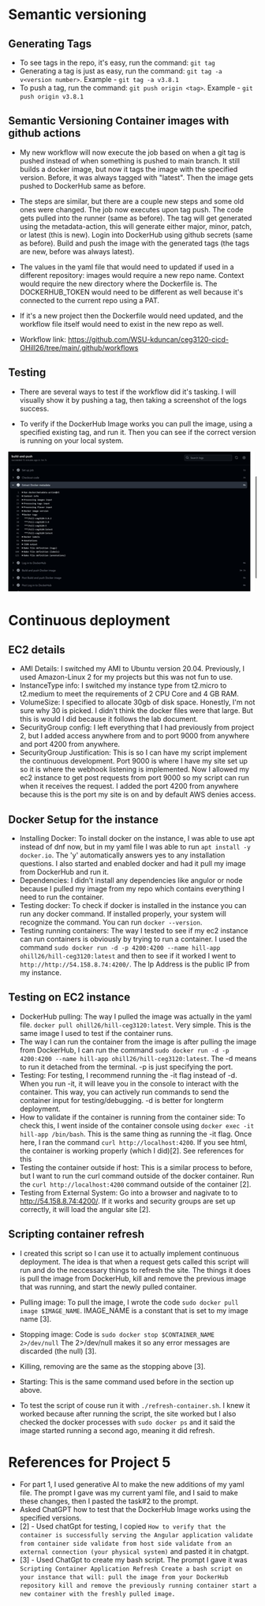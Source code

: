 # Semantic versioning

## Generating Tags
- To see tags in the repo, it's easy, run the command: `git tag`
- Generating a tag is just as easy, run the command: `git tag -a v<version number>`. Example - `git tag -a v3.8.1`
- To push a tag, run the command: `git push origin <tag>`. Example - `git push origin v3.8.1`

## Semantic Versioning Container images with github actions

- My new workflow will now execute the job based on when a git tag is pushed instead of when something is pushed to main branch. It still builds a docker image, but now it tags the image with the specified version. Before, it was always tagged with "latest". Then the image gets pushed to DockerHub same as before.

- The steps are similar, but there are a couple new steps and some old ones were changed. The job now executes upon tag push. The code gets pulled into the runner (same as before). The tag will get generated using the metadata-action, this will generate either major, minor, patch, or latest (this is new). Login into DockerHub using github secrets (same as before). Build and push the image with the generated tags (the tags are new, before was always latest).

- The values in the yaml file that would need to updated if used in a different repository: images would require a new repo name. Context would require the new directory where the Dockerfile is. The DOCKERHUB_TOKEN would need to be different as well because it's connected to the current repo using a PAT.
- If it's a new project then the Dockerfile would need updated, and the workflow file itself would need to exist in the new repo as well.

- Workflow link: https://github.com/WSU-kduncan/ceg3120-cicd-OHill26/tree/main/.github/workflows


## Testing

- There are several ways to test if the workflow did it's tasking. I will visually show it by pushing a tag, then taking a screenshot of the logs success.

- To verify if the DockerHub Image works you can pull the image, using a specified existing tag, and run it. Then you can see if the correct version is running on your local system.

![image_description](images/Semantics.png)



# Continuous deployment

## EC2 details
- AMI Details: I switched my AMI to Ubuntu version 20.04. Previously, I used Amazon-Linux 2 for my projects but this was not fun to use.
- InstanceType info: I switched my instance type from t2.micro to t2.medium to meet the requirements of 2 CPU Core and 4 GB RAM.
- VolumeSize: I specified to allocate 30gb of disk space. Honestly, I'm not sure why 30 is picked. I didn't think the docker files were that large. But this is would I did because it follows the lab document.
- SecurityGroup config: I left everything that I had previously from project 2, but I added access anywhere from and to port 9000 from anywhere and port 4200 from anywhere.
- SecurityGroup Justification: This is so I can have my script implement the continuous development. Port 9000 is where I have my site set up so it is where the webhook listening is implemented. Now I allowed my ec2 instance to get post requests from port 9000 so my script can run when it receives the request. I added the port 4200 from anywhere because this is the port my site is on and by default AWS denies access.

## Docker Setup for the instance
- Installing Docker: To install docker on the instance, I was able to use apt instead of dnf now, but in my yaml file I was able to run `apt install -y docker.io`. The 'y' automatically answers yes to any installation questions. I also started and enabled docker and had it pull my image from DockerHub and run it.
- Dependencies: I didn't install any dependencies like angulor or node because I pulled my image from my repo which contains everything I need to run the container.
- Testing docker: To check if docker is installed in the instance you can run any docker command. If installed properly, your system will recognize the command. You can run `docker --version`. 
- Testing running containers: The way I tested to see if my ec2 instance can run containers is obviously by trying to run a container. I used the command `sudo docker run -d -p 4200:4200 --name hill-app ohill26/hill-ceg3120:latest` and then to see if it worked I went to `http://http://54.158.8.74:4200/`. The Ip Address is the public IP from my instance.

## Testing on EC2 instance
- DockerHub pulling: The way I pulled the image was actually in the yaml file. `docker pull ohill26/hill-ceg3120:latest`. Very simple. This is the same image I used to test if the container runs.
- The way I can run the container from the image is after pulling the image from DockerHub, I can run the command `sudo docker run -d -p 4200:4200 --name hill-app ohill26/hill-ceg3120:latest`. The -d means to run it detached from the terminal. -p is just specifying the port.
- Testing: For testing, I recommend running the -it flag instead of -d. When you run -it, it will leave you in the console to interact with the container. This way, you can actively run commands to send the container input for testing/debugging. -d is better for longterm deployment.
- How to validate if the container is running from the container side: To check this, I went inside of the container console using `docker exec -it hill-app /bin/bash`. This is the same thing as running the -it flag. Once here, I ran the command `curl http://localhost:4200`. If you see html, the container is working properly (which I did)[2]. See references for this
- Testing the container outside if host: This is a similar process to before, but I want to run the curl command outside of the docker container. Run the `curl http://localhost:4200` command outside of the container [2].
- Testing from External System: Go into a browser and nagivate to to http://54.158.8.74:4200/. If it works and security groups are set up correctly, it will load the angular site [2].

## Scripting container refresh
- I created this script so I can use it to actually implement continuous deployment. The idea is that when a request gets called this script will run and do the neccessary things to refresh the site. The things it does is pull the image from DockerHub, kill and remove the previous image that was running, and start the newly pulled container.
- Pulling image: To pull the image, I wrote the code `sudo docker pull image $IMAGE_NAME`. IMAGE_NAME is a constant that is set to my image name [3].
- Stopping image: Code is `sudo docker stop $CONTAINER_NAME 2>/dev/null` The 2>/dev/null makes it so any error messages are discarded (the null) [3].
- Killing, removing are the same as the stopping above [3].
- Starting: This is the same command used before in the section up above.

- To test the script of couse run it with `./refresh-container.sh`. I knew it worked because after running the script, the site worked but I also checked the docker processes with `sudo docker ps` and it said the image started running a second ago, meaning it did refresh.

# References for Project 5

- For part 1, I used generative AI to make the new additions of my yaml file. The prompt I gave was my current yaml file, and I said to make these changes, then I pasted the task#2 to the prompt.
- Asked ChatGPT how to test that the DockerHub Image works using the specified versions.
- [2] - Used chatGpt for testing, I copied ```How to verify that the container is successfully serving the Angular application
validate from container side
validate from host side
validate from an external connection (your physical system)``` and pasted it in chatgpt.
- [3] - Used ChatGpt to create my bash script. The prompt I gave it was ```Scripting Container Application Refresh
Create a bash script on your instance that will:
pull the image from your DockerHub repository
kill and remove the previously running container
start a new container with the freshly pulled image.```
